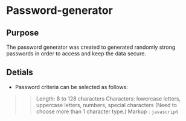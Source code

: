 # Password-generator

## Purpose
The password generator was created to generated randomly strong passwords in order to access and keep the data secure.

## Detials
- Password criteria can be selected as follows:

>> Length: 8 to 128 characters
>> Characters: lowercase letters, uppercase letters, numbers, special characters (Need to choose more than 1 character type.)
Markup : ```javascript
         ```
